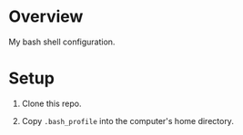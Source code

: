 # Overview

My bash shell configuration.

# Setup

1.  Clone this repo.

2.  Copy `.bash_profile` into the computer's home directory.
